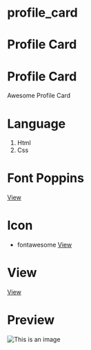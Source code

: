 # profile_card




# Profile Card

# Profile Card
Awesome  Profile Card

# Language
1. Html
2. Css



# Font Poppins
[View]()

# Icon
* fontawesome
[View](https://fontawesome.com/)




# View
[View](https://learncodingeasy.github.io/profile_card/)


# Preview
![This is an image](https://raw.githubusercontent.com/LearnCodingEasy/profile_card/main/dist/images/Navbar-1920.jpg)

